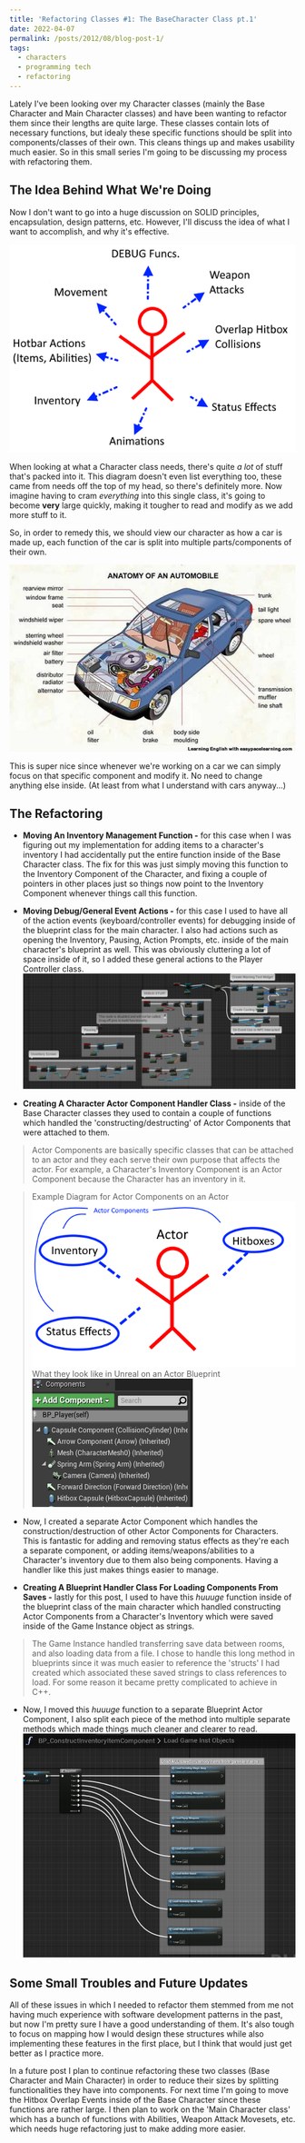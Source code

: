 ```yaml
---
title: 'Refactoring Classes #1: The BaseCharacter Class pt.1'
date: 2022-04-07
permalink: /posts/2012/08/blog-post-1/
tags:
  - characters
  - programming tech
  - refactoring
---
```


Lately I've been looking over my Character classes (mainly the Base Character and Main Character classes) and have been wanting to refactor them since their lengths are quite large. These classes contain lots of necessary functions, but idealy these specific functions should be split into components/classes of their own. This cleans things up and makes usability much easier. So in this small series I'm going to be discussing my process with refactoring them.

The Idea Behind What We're Doing
------
Now I don't want to go into a huge discussion on SOLID principles, encapsulation, design patterns, etc. However, I'll discuss the idea of what I want to accomplish, and why it's effective.  

![image info](\images\blog\post2\characterComponentModel.png "Brief sketch diagram of the components of a character")

When looking at what a Character class needs, there's quite *a lot* of stuff that's packed into it. This diagram doesn't even list everything too, these came from needs off the top of my head, so there's definitely more. Now imagine having to cram *everything* into this single class, it's going to become **very** large quickly, making it tougher to read and modify as we add more stuff to it.

So, in order to remedy this, we should view our character as how a car is made up, each function of the car is split into multiple parts/components of their own.  

![image info](\images\blog\post2\car_parts.jpg "Components of a car")

This is super nice since whenever we're working on a car we can simply focus on that specific component and modify it. No need to change anything else inside. (At least from what I understand with cars anyway...)

The Refactoring
------
- **Moving An Inventory Management Function -** for this case when I was figuring out my implementation for adding items to a character's inventory I had accidentally put the entire function inside of the Base Character class. The fix for this was just simply moving this function to the Inventory Component of the Character, and fixing a couple of pointers in other places just so things now point to the Inventory Component whenever things call this function.

- **Moving Debug/General Event Actions -** for this case I used to have all of the action events (keyboard/controller events) for debugging inside of the blueprint class for the main character. I also had actions such as opening the Inventory, Pausing, Action Prompts, etc. inside of the main character's blueprint as well. This was obviously cluttering a lot of space inside of it, so I added these general actions to the Player Controller class.
![image info](\images\blog\post2\controllerClass.PNG "Actor Components Ex.")

- **Creating A Character Actor Component Handler Class -** inside of the Base Character classes they used to contain a couple of functions which handled the 'constructing/destructing' of Actor Components that were attached to them. 
 >Actor Components are basically specific classes that can be attached to an actor and they each serve their own purpose that affects the actor. For example, a Character's Inventory Component is an Actor Component because the Character has an inventory in it.  
  
>Example Diagram for Actor Components on an Actor  
![image info](\images\blog\post2\actorComponents.png "Actor Components Ex.")  
>What they look like in Unreal on an Actor Blueprint  
![image info](\images\blog\post2\characterComponentsExample.PNG "Actor Components Ex. in Unreal") 
- Now, I created a separate Actor Component which handles the construction/destruction of other Actor Components for Characters. This is fantastic for adding and removing status effects as they're each a separate component, or adding items/weapons/abilities to a Character's inventory due to them also being components. Having a handler like this just makes things easier to manage.

- **Creating A Blueprint Handler Class For Loading Components From Saves -** lastly for this post, I used to have this *huuuge* function inside of the blueprint class of the main character which handled constructing Actor Components from a Character's Inventory which were saved inside of the Game Instance object as strings.
 >The Game Instance handled transferring save data between rooms, and also loading data from a file.
 >I chose to handle this long method in blueprints since it was much easier to reference the 'structs' I had created which associated these saved strings to class references to load. For some reason it became pretty complicated to achieve in C++.
- Now, I moved this *huuuge* function to a separate Blueprint Actor Component, I also split each piece of the method into multiple separate methods which made things much cleaner and clearer to read.  
![image info](\images\blog\post2\BP_constructInventoryItemComp.PNG "Construct Inv. Item Component")

Some Small Troubles and Future Updates
------
All of these issues in which I needed to refactor them stemmed from me not having much experience with software development patterns in the past, but now I'm pretty sure I have a good understanding of them. It's also tough to focus on mapping how I would design these structures while also implementing these features in the first place, but I think that would just get better as I practice more.

In a future post I plan to continue refactoring these two classes (Base Character and Main Character) in order to reduce their sizes by splitting functionalities they have into components. For next time I'm going to move the Hitbox Overlap Events inside of the Base Character since these functions are rather large. I then plan to work on the 'Main Character class' which has a bunch of functions with Abilities, Weapon Attack Movesets, etc. which needs huge refactoring just to make adding more easier.